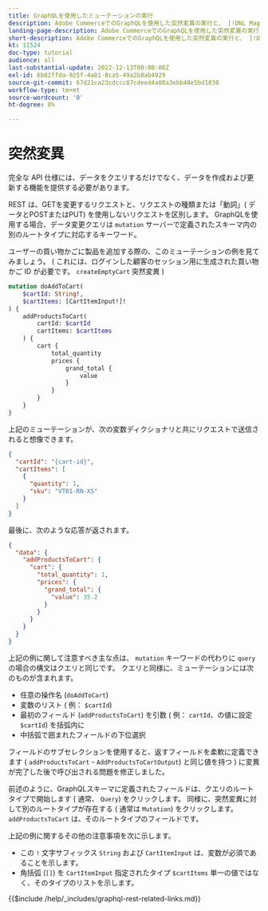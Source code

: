 ```yaml
---
title: GraphQLを使用したミューテーションの実行
description: Adobe CommerceでのGraphQLを使用した突然変異の実行と、 [!DNL Magento Open Source]. ミューテーションコールを使用して、最初のPOSTを実行します。
landing-page-description: Adobe CommerceでのGraphQLを使用した突然変異の実行と、 [!DNL Magento Open Source]. ミューテーションコールを使用して、最初のPOSTを実行します。
short-description: Adobe CommerceでのGraphQLを使用した突然変異の実行と、 [!DNL Magento Open Source]. ミューテーションコールを使用して、最初のPOSTを実行します。
kt: 11524
doc-type: tutorial
audience: all
last-substantial-update: 2022-12-13T00:00:00Z
exl-id: 6b82ffda-925f-4a81-8ca5-49a2b8ab4929
source-git-commit: 67d21ca23cdccc87cdeed4a08a3ebb48e5bd1030
workflow-type: tm+mt
source-wordcount: '0'
ht-degree: 0%

---
```


# 突然変異

完全な API 仕様には、データをクエリするだけでなく、データを作成および更新する機能を提供する必要があります。

REST は、GETを変更するリクエストと、リクエストの種類または「動詞」( データとPOSTまたはPUT) を使用しないリクエストを区別します。
GraphQLを使用する場合、データ変更クエリは `mutation` サーバーで定義されたスキーマ内の別のルートタイプに対応するキーワード。

ユーザーの買い物かごに製品を追加する際の、このミューテーションの例を見てみましょう。 ( これには、ログインした顧客のセッション用に生成された買い物かご ID が必要です。 `createEmptyCart` 突然変異 )

```graphql
mutation doAddToCart(
    $cartId: String!,
    $cartItems: [CartItemInput!]!
) {
    addProductsToCart(
        cartId: $cartId
        cartItems: $cartItems
    ) {
        cart {
            total_quantity
            prices {
                grand_total {
                    value
                }
            }
        }
    }
}
```

上記のミューテーションが、次の変数ディクショナリと共にリクエストで送信されると想像できます。

```json
{
  "cartId": "{cart-id}",
  "cartItems": [
    {
      "quantity": 1,
      "sku": "VT01-RN-XS"
    }
  ]
}
```

最後に、次のような応答が返されます。

```json
{
  "data": {
    "addProductsToCart": {
      "cart": {
        "total_quantity": 1,
        "prices": {
          "grand_total": {
            "value": 35.2
          }
        }
      }
    }
  }
}
```

上記の例に関して注意すべき主な点は、 `mutation` キーワードの代わりに `query`の場合の構文はクエリと同じです。 クエリと同様に、ミューテーションには次のものが含まれます。

* 任意の操作名 (`doAddToCart`)
* 変数のリスト ( 例： `$cartId`)
* 最初のフィールド (`addProductsToCart`) を引数 ( 例： `cartId`、の値に設定 `$cartId`) を括弧内に
* 中括弧で囲まれたフィールドの下位選択

フィールドのサブセレクションを使用すると、返すフィールドを柔軟に定義できます ( `addProductsToCart` - `AddProductsToCartOutput`) と同じ値を持つ ) に変異が完了した後で呼び出される問題を修正しました。

前述のように、GraphQLスキーマに定義されたフィールドは、クエリのルートタイプで開始します ( 通常、 `Query`) をクリックします。 同様に、突然変異に対して別のルートタイプが存在する ( 通常は `Mutation`) をクリックします。 `addProductsToCart` は、そのルートタイプのフィールドです。

上記の例に関するその他の注意事項を次に示します。

* この `!` 文字サフィックス `String` および `CartItemInput` は、変数が必須であることを示します。
* 角括弧 (`[]`) を `CartItemInput` 指定されたタイプ `$cartItems` 単一の値ではなく、そのタイプのリストを示します。

{{$include /help/_includes/graphql-rest-related-links.md}}
